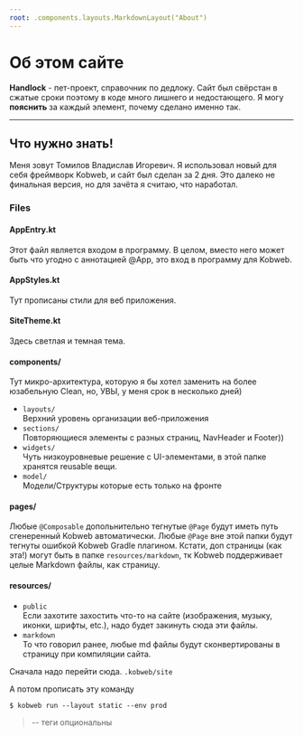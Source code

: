 ```yaml
---
root: .components.layouts.MarkdownLayout("About")
---
```


# Об этом сайте

**Handlock** - пет-проект, справочник по дедлоку. Сайт был свёрстан в сжатые сроки
поэтому в коде много лишнего и недостающего. Я могу **пояснить** за каждый элемент,
почему сделано именно так.

---

## Что нужно знать!

Меня зовут Томилов Владислав Игоревич. Я использовал новый для себя фреймворк
Kobweb, и сайт был сделан за 2 дня. Это далеко не финальная версия, но для зачёта
я считаю, что наработал.

### Files

#### AppEntry.kt

Этот файл является входом в программу. В целом, вместо него может быть что угодно
с аннотацией @App, это вход в программу для Kobweb.

#### AppStyles.kt

Тут прописаны стили для веб приложения.

#### SiteTheme.kt

Здесь светлая и темная тема.

#### components/

Тут микро-архитектура, которую я бы хотел заменить на более юзабельную Clean, но, УВЫ, у меня срок в несколько дней)

* `layouts/`<br>
  Верхний уровень организации веб-приложения
* `sections/`<br>
  Повторяющиеся элементы с разных страниц, NavHeader и Footer))
* `widgets/`<br>
  Чуть низкоуровневые решение с UI-элементами, в этой папке хранятся reusable вещи.
* `model/`<br>
  Модели/Структуры которые есть только на фронте

#### pages/

Любые  `@Composable` допольнительно тегнутые `@Page` будут иметь путь сгенеренный Kobweb автоматически.
Любые `@Page` вне этой папки будут тегнуты ошибкой Kobweb Gradle плагином. Кстати,
доп страницы (как эта!) могут быть в папке `resources/markdown`, тк Kobweb поддерживает целые Markdown файлы, как страницу.

#### resources/

* `public`<br>
  Если захотите захостить что-то на сайте (изображения, музыку, иконки, шрифты, etc.),
  надо будет закинуть сюда эти файлы.
* `markdown`<br>
  То что говорил ранее, любые md файлы будут сконвертированы в страницу при компиляции сайта.

  
Сначала надо перейти сюда.
`.kobweb/site`

А потом прописать эту команду
```
$ kobweb run --layout static --env prod
```

> -- теги опциональны